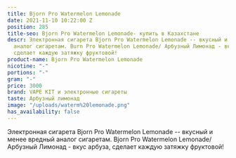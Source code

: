 ```yaml
---
title: Bjorn Pro Watermelon Lemonade
date: 2021-11-10 10:22:00 Z
position: 285
title-seo: Bjorn Pro Watermelon Lemonade- купить в Казахстане
descr: Электронная сигарета Bjorn Pro Watermelon Lemonade -- вкусный и менее вредный
  аналог сигаретам. Burn Pro Watermelon Lemonade/ Арбузный Лимонад - вкус арбуза,
  сделает каждую затяжку фруктовой!
product-name: Bjorn Pro Watermelon Lemonade
nicotine: "-"
portions: "-"
gram: "-"
price: 3000
brand: VAPE KIT и электронные сигареты
taste: Арбузный лимонад
image: "/uploads/waterm%20lemonade.png"
has_availability: false
---
```


Электронная сигарета Bjorn Pro Watermelon Lemonade -- вкусный и менее вредный аналог сигаретам. Bjorn Pro Watermelon Lemonade/ Арбузный Лимонад - вкус арбуза, сделает каждую затяжку фруктовой!